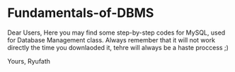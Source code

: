 # Fundamentals-of-DBMS

Dear Users, 
Here you may find some step-by-step codes for MySQL, used for Database Management class. Always remember that it will not work directly the time you downlaoded it, tehre will always be a haste proccess ;)

Yours,
Ryufath
